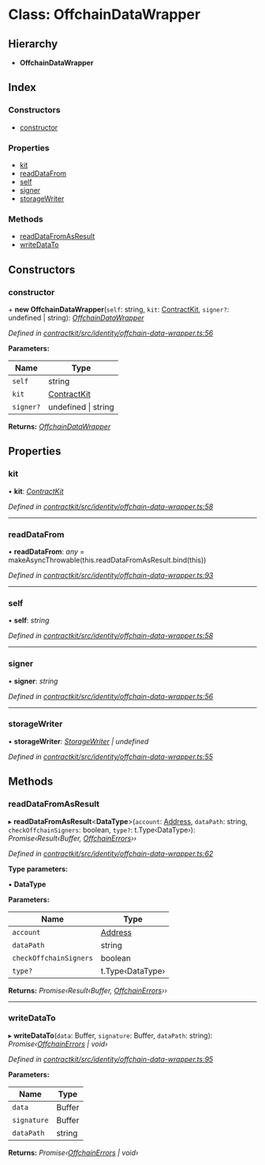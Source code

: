 # Class: OffchainDataWrapper

## Hierarchy

* **OffchainDataWrapper**

## Index

### Constructors

* [constructor](_identity_offchain_data_wrapper_.offchaindatawrapper.md#constructor)

### Properties

* [kit](_identity_offchain_data_wrapper_.offchaindatawrapper.md#kit)
* [readDataFrom](_identity_offchain_data_wrapper_.offchaindatawrapper.md#readdatafrom)
* [self](_identity_offchain_data_wrapper_.offchaindatawrapper.md#self)
* [signer](_identity_offchain_data_wrapper_.offchaindatawrapper.md#signer)
* [storageWriter](_identity_offchain_data_wrapper_.offchaindatawrapper.md#storagewriter)

### Methods

* [readDataFromAsResult](_identity_offchain_data_wrapper_.offchaindatawrapper.md#readdatafromasresult)
* [writeDataTo](_identity_offchain_data_wrapper_.offchaindatawrapper.md#writedatato)

## Constructors

###  constructor

\+ **new OffchainDataWrapper**(`self`: string, `kit`: [ContractKit](_kit_.contractkit.md), `signer?`: undefined | string): *[OffchainDataWrapper](_identity_offchain_data_wrapper_.offchaindatawrapper.md)*

*Defined in [contractkit/src/identity/offchain-data-wrapper.ts:56](https://github.com/celo-org/celo-monorepo/blob/master/packages/contractkit/src/identity/offchain-data-wrapper.ts#L56)*

**Parameters:**

Name | Type |
------ | ------ |
`self` | string |
`kit` | [ContractKit](_kit_.contractkit.md) |
`signer?` | undefined &#124; string |

**Returns:** *[OffchainDataWrapper](_identity_offchain_data_wrapper_.offchaindatawrapper.md)*

## Properties

###  kit

• **kit**: *[ContractKit](_kit_.contractkit.md)*

*Defined in [contractkit/src/identity/offchain-data-wrapper.ts:58](https://github.com/celo-org/celo-monorepo/blob/master/packages/contractkit/src/identity/offchain-data-wrapper.ts#L58)*

___

###  readDataFrom

• **readDataFrom**: *any* = makeAsyncThrowable(this.readDataFromAsResult.bind(this))

*Defined in [contractkit/src/identity/offchain-data-wrapper.ts:93](https://github.com/celo-org/celo-monorepo/blob/master/packages/contractkit/src/identity/offchain-data-wrapper.ts#L93)*

___

###  self

• **self**: *string*

*Defined in [contractkit/src/identity/offchain-data-wrapper.ts:58](https://github.com/celo-org/celo-monorepo/blob/master/packages/contractkit/src/identity/offchain-data-wrapper.ts#L58)*

___

###  signer

• **signer**: *string*

*Defined in [contractkit/src/identity/offchain-data-wrapper.ts:56](https://github.com/celo-org/celo-monorepo/blob/master/packages/contractkit/src/identity/offchain-data-wrapper.ts#L56)*

___

###  storageWriter

• **storageWriter**: *[StorageWriter](_identity_offchain_storage_writers_.storagewriter.md) | undefined*

*Defined in [contractkit/src/identity/offchain-data-wrapper.ts:55](https://github.com/celo-org/celo-monorepo/blob/master/packages/contractkit/src/identity/offchain-data-wrapper.ts#L55)*

## Methods

###  readDataFromAsResult

▸ **readDataFromAsResult**<**DataType**>(`account`: [Address](../modules/_base_.md#address), `dataPath`: string, `checkOffchainSigners`: boolean, `type?`: t.Type‹DataType›): *Promise‹Result‹Buffer, [OffchainErrors](../modules/_identity_offchain_data_wrapper_.md#offchainerrors)››*

*Defined in [contractkit/src/identity/offchain-data-wrapper.ts:62](https://github.com/celo-org/celo-monorepo/blob/master/packages/contractkit/src/identity/offchain-data-wrapper.ts#L62)*

**Type parameters:**

▪ **DataType**

**Parameters:**

Name | Type |
------ | ------ |
`account` | [Address](../modules/_base_.md#address) |
`dataPath` | string |
`checkOffchainSigners` | boolean |
`type?` | t.Type‹DataType› |

**Returns:** *Promise‹Result‹Buffer, [OffchainErrors](../modules/_identity_offchain_data_wrapper_.md#offchainerrors)››*

___

###  writeDataTo

▸ **writeDataTo**(`data`: Buffer, `signature`: Buffer, `dataPath`: string): *Promise‹[OffchainErrors](../modules/_identity_offchain_data_wrapper_.md#offchainerrors) | void›*

*Defined in [contractkit/src/identity/offchain-data-wrapper.ts:95](https://github.com/celo-org/celo-monorepo/blob/master/packages/contractkit/src/identity/offchain-data-wrapper.ts#L95)*

**Parameters:**

Name | Type |
------ | ------ |
`data` | Buffer |
`signature` | Buffer |
`dataPath` | string |

**Returns:** *Promise‹[OffchainErrors](../modules/_identity_offchain_data_wrapper_.md#offchainerrors) | void›*
